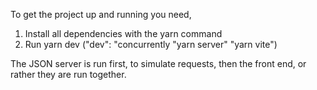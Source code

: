 To get the project up and running you need,
1. Install all dependencies with the yarn command
2. Run yarn dev ("dev": "concurrently \"yarn server\" \"yarn vite\")

The JSON server is run first, to simulate requests, then the front end, or rather they are run together.